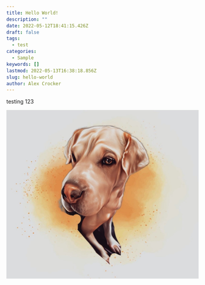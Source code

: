 ```yaml
---
title: Hello World!
description: ""
date: 2022-05-12T18:41:15.426Z
draft: false
tags:
  - test
categories:
  - Sample
keywords: []
lastmod: 2022-05-13T16:38:18.856Z
slug: hello-world
author: Alex Crocker
---
```


testing 123

![Addy the Sharpe Lab mix](../../static/originals/addy.jpg)
